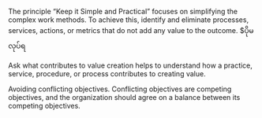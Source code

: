 The principle “Keep it Simple and Practical” focuses on simplifying the complex work methods. To achieve this, identify and eliminate processes, services, actions, or metrics that do not add any value to the outcome. $ပိုမလုပ်ရ

Ask what contributes to value creation helps to understand how a practice, service, procedure, or process contributes to creating value. 

Avoiding conflicting objectives. Conflicting objectives are competing objectives, and the organization should agree on a balance between its competing objectives.